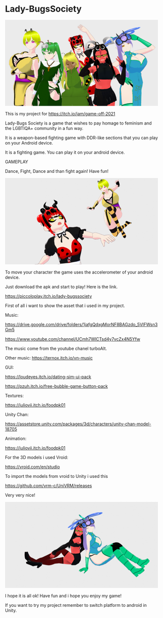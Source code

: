 # Lady-BugsSociety
[![alt text](https://github.com/piccoloplay/Lady-BugsSociety/blob/main/Assets/group.png)](https://www.youtube.com/watch?v=vg14DJY93EM)

This is my project for https://itch.io/jam/game-off-2021

Lady-Bugs Society is a game that wishes to pay homage to feminism and the LGBTIQA+​ community in a fun way.

It is a weapon-based fighting game with DDR-like sections that you can play on your Android device. 

It is a fighting game. You can play it on your android device. 

GAMEPLAY

Dance, Fight, Dance and than fight again! Have fun!

![alt text](https://github.com/piccoloplay/Lady-BugsSociety/blob/main/Assets/GUI/LOADING-IMAGES/Bee%2BLadybug.png)


To move your character the game uses the accelerometer of your android device.


Just download the apk and start to play! Here is the link.

https://piccoloplay.itch.io/lady-bugssociety

First of all i want to show the asset that i used in my project.

Music:

https://drive.google.com/drive/folders/1jafgQdxgMorNF8BAGzdo_5VlFWsn3Gm5


https://www.youtube.com/channel/UCmh7WlCTsd4y7vcZx4N5Yfw


The music come from the youtube chanel turboAlt.


Other music: https://ternox.itch.io/vn-music


GUI: 

https://loudeyes.itch.io/dating-sim-ui-pack

https://pzuh.itch.io/free-bubble-game-button-pack

Textures:

https://juliovii.itch.io/foodpk01

Unity Chan:

https://assetstore.unity.com/packages/3d/characters/unity-chan-model-18705

Animation:

https://juliovii.itch.io/foodpk01

For the 3D models i used Vroid:


https://vroid.com/en/studio


To import the models from vroid to Unity i used this


https://github.com/vrm-c/UniVRM/releases


Very very nice! 

![alt text](https://github.com/piccoloplay/Lady-BugsSociety/blob/main/Assets/GUI/LOADING-IMAGES/Mosquito%2BDragonfly.png)

I hope it is all ok! Have fun and i hope you enjoy my game!

If you want to try my project remember to switch platform to android in Unity.

